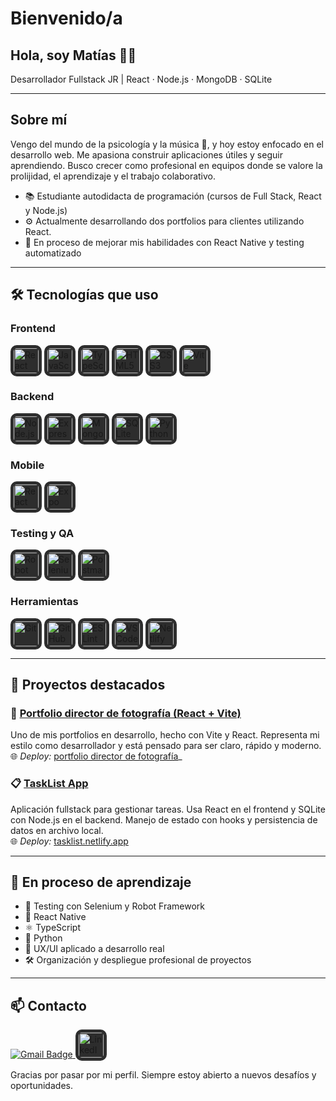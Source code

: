 # Bienvenido/a

## Hola, soy Matías 👨‍💻

Desarrollador Fullstack JR | React · Node.js · MongoDB · SQLite

---

## Sobre mí

Vengo del mundo de la psicología y la música 🎸, y hoy estoy enfocado en el desarrollo web. Me apasiona construir aplicaciones útiles y seguir aprendiendo. Busco crecer como profesional en equipos donde se valore la prolijidad, el aprendizaje y el trabajo colaborativo.

- 📚 Estudiante autodidacta de programación (cursos de Full Stack, React y Node.js)
- ⚙️ Actualmente desarrollando dos portfolios para clientes utilizando React.
- 🎯 En proceso de mejorar mis habilidades con React Native y testing automatizado

---

## 🛠️ Tecnologías que uso

### Frontend
<p align="left">
  <img src="https://cdn.jsdelivr.net/gh/devicons/devicon/icons/react/react-original.svg" height="40" style="background-color:#2D2D2D; border-radius:10px; padding:5px;" alt="React" />
  <img src="https://cdn.jsdelivr.net/gh/devicons/devicon/icons/javascript/javascript-original.svg" height="40" style="background-color:#2D2D2D; border-radius:10px; padding:5px;" alt="JavaScript" />
  <img src="https://cdn.jsdelivr.net/gh/devicons/devicon/icons/typescript/typescript-original.svg" height="40" style="background-color:#2D2D2D; border-radius:10px; padding:5px;" alt="TypeScript" />
  <img src="https://cdn.jsdelivr.net/gh/devicons/devicon/icons/html5/html5-original.svg" height="40" style="background-color:#2D2D2D; border-radius:10px; padding:5px;" alt="HTML5" />
  <img src="https://cdn.jsdelivr.net/gh/devicons/devicon/icons/css3/css3-original.svg" height="40" style="background-color:#2D2D2D; border-radius:10px; padding:5px;" alt="CSS3" />
  <img src="https://raw.githubusercontent.com/vitejs/vite/main/docs/public/logo.svg" height="40" style="background-color:#2D2D2D; border-radius:10px; padding:5px;" alt="Vite" />
</p>

### Backend
<p align="left">
  <img src="https://cdn.jsdelivr.net/gh/devicons/devicon/icons/nodejs/nodejs-original.svg" height="40" style="background-color:#2D2D2D; border-radius:10px; padding:5px;" alt="Node.js" />
  <img src="https://cdn.jsdelivr.net/gh/devicons/devicon/icons/express/express-original.svg" height="40" style="background-color:#2D2D2D; border-radius:10px; padding:5px;" alt="Express" />
  <img src="https://cdn.jsdelivr.net/gh/devicons/devicon/icons/mongodb/mongodb-original.svg" height="40" style="background-color:#2D2D2D; border-radius:10px; padding:5px;" alt="MongoDB" />
  <img src="https://cdn.jsdelivr.net/gh/devicons/devicon/icons/sqlite/sqlite-original.svg" height="40" style="background-color:#2D2D2D; border-radius:10px; padding:5px;" alt="SQLite" />
  <img src="https://cdn.jsdelivr.net/gh/devicons/devicon/icons/python/python-original.svg" height="40" style="background-color:#2D2D2D; border-radius:10px; padding:5px;" alt="Python" />
</p>

### Mobile
<p align="left">
  <img src="https://cdn.jsdelivr.net/gh/devicons/devicon/icons/react/react-original.svg" height="40" style="background-color:#2D2D2D; border-radius:10px; padding:5px;" alt="React Native" />
  <img src="https://cdn.jsdelivr.net/gh/simple-icons/simple-icons/icons/expo.svg" height="40" style="background-color:#2D2D2D; border-radius:10px; padding:5px;" alt="Expo" />
</p>

### Testing y QA
<p align="left">
  <img src="https://raw.githubusercontent.com/robotframework/visual-identity/main/logo/robot-framework.svg" height="40" style="background-color:#2D2D2D; border-radius:10px; padding:5px;" alt="Robot Framework" />
  <img src="https://cdn.jsdelivr.net/gh/devicons/devicon/icons/selenium/selenium-original.svg" height="40" style="background-color:#2D2D2D; border-radius:10px; padding:5px;" alt="Selenium" />
  <img src="https://cdn.jsdelivr.net/gh/devicons/devicon/icons/postman/postman-original.svg" height="40" style="background-color:#2D2D2D; border-radius:10px; padding:5px;" alt="Postman" />
</p>

### Herramientas
<p align="left">
  <img src="https://cdn.jsdelivr.net/gh/devicons/devicon/icons/git/git-original.svg" height="40" style="background-color:#2D2D2D; border-radius:10px; padding:5px;" alt="Git" />
  <img src="https://cdn.jsdelivr.net/gh/devicons/devicon/icons/github/github-original.svg" height="40" style="background-color:#2D2D2D; border-radius:10px; padding:5px;" alt="GitHub" />
  <img src="https://cdn.jsdelivr.net/gh/devicons/devicon/icons/eslint/eslint-original.svg" height="40" style="background-color:#2D2D2D; border-radius:10px; padding:5px;" alt="ESLint" />
  <img src="https://cdn.jsdelivr.net/gh/devicons/devicon/icons/vscode/vscode-original.svg" height="40" style="background-color:#2D2D2D; border-radius:10px; padding:5px;" alt="VS Code" />
  <img src="https://cdn.jsdelivr.net/gh/simple-icons/simple-icons/icons/netlify.svg" height="40" style="background-color:#2D2D2D; border-radius:10px; padding:5px;" alt="Netlify" />
</p>

---

## 🚀 Proyectos destacados

### 🎨 [Portfolio director de fotografía (React + Vite)](https://github.com/Maty910/Portafolio-Marra)  
Uno de mis portfolios en desarrollo, hecho con Vite y React. Representa mi estilo como desarrollador y está pensado para ser claro, rápido y moderno.  
🌐 _Deploy:_ [portfolio director de fotografía](https://joaquinmarraccini.netlify.app/)_

### 📋 [TaskList App](https://github.com/Maty910/tasklist)  
Aplicación fullstack para gestionar tareas. Usa React en el frontend y SQLite con Node.js en el backend. Manejo de estado con hooks y persistencia de datos en archivo local.  
🌐 _Deploy:_ [tasklist.netlify.app](https://tasklistmaty.netlify.app/)

---

## 🌱 En proceso de aprendizaje

- 🧪 Testing con Selenium y Robot Framework
- 📱  React Native
- ⚛  TypeScript
- 🐍 Python
- 🧠 UX/UI aplicado a desarrollo real
- 🛠️ Organización y despliegue profesional de proyectos

---

## 📫 Contacto

<p align="left">
  <a href="mailto:matychacong@gmail.com">
    <img src="https://img.shields.io/badge/Gmail-D14836?style=for-the-badge&logo=gmail&logoColor=white" alt="Gmail Badge"/>
  </a>
  <a href="https://www.linkedin.com/in/matias-chacon-t934/" target="_blank">
    <img src="https://cdn.jsdelivr.net/gh/devicons/devicon/icons/linkedin/linkedin-original.svg" height="40" style="background-color:#2D2D2D; border-radius:10px; padding:5px;" alt="LinkedIn" />
  </a>
</p

---

Gracias por pasar por mi perfil. Siempre estoy abierto a nuevos desafíos y oportunidades.
